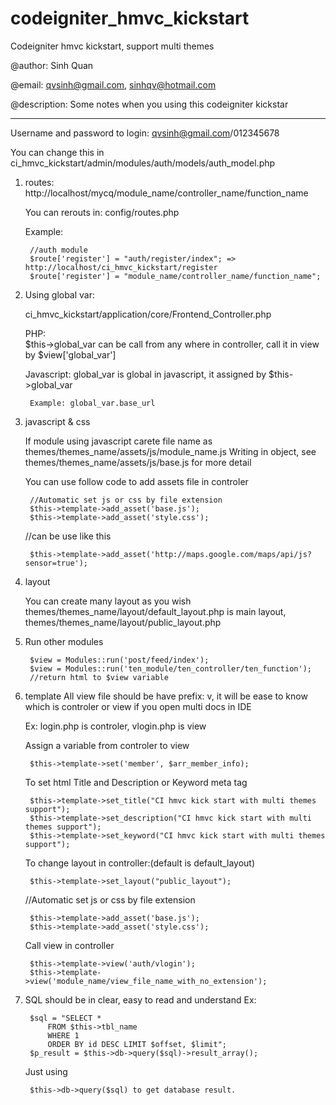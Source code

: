 codeigniter_hmvc_kickstart
==========================

Codeigniter hmvc kickstart, support multi themes

@author: Sinh Quan

@email: qvsinh@gmail.com, sinhqv@hotmail.com

@description: Some notes when you using this codeigniter kickstar
_______________________________________________________

Username and password to login: qvsinh@gmail.com/012345678 

You can change this in ci_hmvc_kickstart/admin/modules/auth/models/auth_model.php


1. routes: http://localhost/mycq/module_name/controller_name/function_name

    You can rerouts in: config/routes.php

    Example:

        //auth module
        $route['register'] = "auth/register/index"; => http://localhost/ci_hmvc_kickstart/register
        $route['register'] = "module_name/controller_name/function_name";

2. Using global var:

    ci_hmvc_kickstart/application/core/Frontend_Controller.php
    
    PHP:   
        $this->global_var 
        can be call from any where in controller, call it in view by $view['global_var']

    Javascript:
        global_var is global in javascript, it assigned by $this->global_var

        Example: global_var.base_url

3. javascript & css

    If module using javascript carete file name as themes/themes_name/assets/js/module_name.js
    Writing in object, see themes/themes_name/assets/js/base.js for more detail

    You can use follow code to add assets file in controler
    
        //Automatic set js or css by file extension
        $this->template->add_asset('base.js'); 
        $this->template->add_asset('style.css');

    //can be use like this
    
        $this->template->add_asset('http://maps.google.com/maps/api/js?sensor=true'); 

4. layout

    You can create many layout as you wish
        themes/themes_name/layout/default_layout.php is main layout,
        themes/themes_name/layout/public_layout.php

5. Run other modules

        $view = Modules::run('post/feed/index');
        $view = Modules::run('ten_module/ten_controller/ten_function');
        //return html to $view variable

6. template
    All view file should be have prefix: v, it will be ease to know which is controler or view if you open multi docs in IDE
    
    Ex: login.php is controler, vlogin.php is view
    
    Assign a variable from controler to view

        $this->template->set('member', $arr_member_info);

    To set html Title and Description or Keyword meta tag
    
        $this->template->set_title("CI hmvc kick start with multi themes support");
        $this->template->set_description("CI hmvc kick start with multi themes support");
        $this->template->set_keyword("CI hmvc kick start with multi themes support");

    To change layout in controller:(default is default_layout)
    
        $this->template->set_layout("public_layout");

    //Automatic set js or css by file extension
    
        $this->template->add_asset('base.js'); 
        $this->template->add_asset('style.css');

    Call view in controller
    
        $this->template->view('auth/vlogin');
        $this->template->view('module_name/view_file_name_with_no_extension');

7. SQL should be in clear, easy to read and understand
    Ex: 

        $sql = "SELECT * 
            FROM $this->tbl_name 
            WHERE 1  
            ORDER BY id DESC LIMIT $offset, $limit";
        $p_result = $this->db->query($sql)->result_array();

    Just using 
    
        $this->db->query($sql) to get database result.



